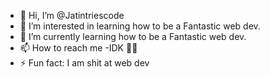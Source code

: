 - 👋 Hi, I’m @Jatintriescode
- 👀 I’m interested in learning how to be a Fantastic web dev.
- 🌱 I’m currently learning how to be a Fantastic web dev.
- 📫 How to reach me -IDK 🤷‍♂️
- ⚡ Fun fact: I am shit at web dev

<!---
Jatintriescode/Jatintriescode is a ✨ special ✨ repository because its `README.md` (this file) appears on your GitHub profile.
You can click the Preview link to take a look at your changes.
--->
